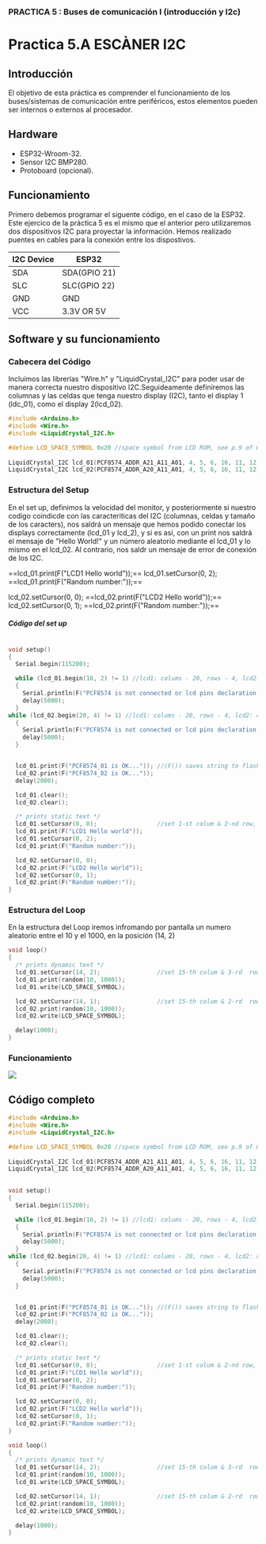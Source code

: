 ### PRACTICA 5 : Buses de comunicación I (introducción y I2c) 


# Practica 5.A ESCÀNER I2C
## **Introducción**
El objetivo de esta práctica es comprender el funcionamiento de los buses/sistemas de comunicación entre periféricos, estos elementos pueden ser internos o externos al procesador.
## **Hardware**
* ESP32-Wroom-32.
* Sensor I2C BMP280.
* Protoboard (opcional).

## **Funcionamiento**
Primero debemos programar el siguente código, en el caso de la ESP32. Este ejercico de la práctica 5 es el mismo que el anterior pero utilizaremos dos dispositivos I2C para proyectar la información. Hemos realizado puentes en cables para la conexión entre los dispostivos.

| I2C Device  | ESP32  |
|----------|----------|
| SDA      |  SDA(GPIO 21)|
| SLC       |SLC(GPIO 22)
| GND       | GND|
| VCC       | 3.3V OR 5V|

## **Software y su funcionamiento**
### **Cabecera del Código**
Incluimos las librerías "Wire.h" y "LiquidCrystal_I2C" para poder usar de manera correcta nuestro dispositivo I2C.Seguideamente definiremos las columnas y las celdas que tenga nuestro display (I2C), tanto el display 1 (ldc_01), como el display 2(lcd_02). 
```cpp
#include <Arduino.h>
#include <Wire.h>
#include <LiquidCrystal_I2C.h>

#define LCD_SPACE_SYMBOL 0x20 //space symbol from LCD ROM, see p.9 of GDM2004D datasheet
 
LiquidCrystal_I2C lcd_01(PCF8574_ADDR_A21_A11_A01, 4, 5, 6, 16, 11, 12, 13, 14, POSITIVE); //all three address pads on the PCF8574 shield are open
LiquidCrystal_I2C lcd_02(PCF8574_ADDR_A20_A11_A01, 4, 5, 6, 16, 11, 12, 13, 14, POSITIVE); //all three address pads on the PCF8574 shield are shorted
```
### **Estructura del Setup**
En el set up, definimos la velocidad del monitor, y posteriormente si nuestro codigo coindicde con las caracteriticas del I2C (columnas, celdas y tamaño de los caracters), nos saldrá un mensaje que hemos podido conectar los displays correctamente (lcd_01 y lcd_2), y si es así, con un print nos saldrá el mensaje de "Hello World!" y un número aleatorio mediante el lcd_01 y lo mismo en el lcd_02. Al contrario, nos saldr un mensaje de error de conexión de los I2C.

 ==lcd_01.print(F("LCD1 Hello world"));==
  lcd_01.setCursor(0, 2);
  ==lcd_01.print(F("Random number:"));==

  lcd_02.setCursor(0, 0);
  ==lcd_02.print(F("LCD2 Hello world"));==
  lcd_02.setCursor(0, 1);
  ==lcd_02.print(F("Random number:"));==
  
 ##### **Código del set up**
```cpp

void setup()
{
  Serial.begin(115200);

  while (lcd_01.begin(16, 2) != 1) //lcd1: colums - 20, rows - 4, lcd2: colums - 16, rows - 2
  {
    Serial.println(F("PCF8574 is not connected or lcd pins declaration is wrong. Only pins numbers: 4,5,6,16,11,12,13,14 are legal."));
    delay(5000);
  }
while (lcd_02.begin(20, 4) != 1) //lcd1: colums - 20, rows - 4, lcd2: colums - 16, rows - 2
  {
    Serial.println(F("PCF8574 is not connected or lcd pins declaration is wrong. Only pins numbers: 4,5,6,16,11,12,13,14 are legal."));
    delay(5000);
  }


  lcd_01.print(F("PCF8574_01 is OK...")); //(F()) saves string to flash & keeps dynamic memory free
  lcd_02.print(F("PCF8574_02 is OK..."));
  delay(2000);

  lcd_01.clear();
  lcd_02.clear();

  /* prints static text */
  lcd_01.setCursor(0, 0);                 //set 1-st colum & 2-nd row, 1-st colum & row started at zero
  lcd_01.print(F("LCD1 Hello world"));
  lcd_01.setCursor(0, 2);
  lcd_01.print(F("Random number:"));

  lcd_02.setCursor(0, 0);
  lcd_02.print(F("LCD2 Hello world"));
  lcd_02.setCursor(0, 1);
  lcd_02.print(F("Random number:"));
}

```
### **Estructura del Loop**
En la estructura del Loop iremos infromando por pantalla un numero aleatorio entre el 10 y el 1000, en la posición (14, 2)
```cpp
void loop()
{
  /* prints dynamic text */
  lcd_01.setCursor(14, 2);                //set 15-th colum & 3-rd  row, 1-st colum & row started at zero
  lcd_01.print(random(10, 1000));
  lcd_01.write(LCD_SPACE_SYMBOL);

  lcd_02.setCursor(14, 1);                //set 15-th colum & 2-rd  row, 1-st colum & row started at zero
  lcd_02.print(random(10, 1000));
  lcd_02.write(LCD_SPACE_SYMBOL);

  delay(1000);
}
```
### **Funcionamiento**
![](practica_5.jpg)
## **Código completo**
```cpp
#include <Arduino.h>
#include <Wire.h>
#include <LiquidCrystal_I2C.h>

#define LCD_SPACE_SYMBOL 0x20 //space symbol from LCD ROM, see p.9 of GDM2004D datasheet
 
LiquidCrystal_I2C lcd_01(PCF8574_ADDR_A21_A11_A01, 4, 5, 6, 16, 11, 12, 13, 14, POSITIVE); //all three address pads on the PCF8574 shield are open
LiquidCrystal_I2C lcd_02(PCF8574_ADDR_A20_A11_A01, 4, 5, 6, 16, 11, 12, 13, 14, POSITIVE); //all three address pads on the PCF8574 shield are shorted
 

void setup()
{
  Serial.begin(115200);

  while (lcd_01.begin(16, 2) != 1) //lcd1: colums - 20, rows - 4, lcd2: colums - 16, rows - 2
  {
    Serial.println(F("PCF8574 is not connected or lcd pins declaration is wrong. Only pins numbers: 4,5,6,16,11,12,13,14 are legal."));
    delay(5000);
  }
while (lcd_02.begin(20, 4) != 1) //lcd1: colums - 20, rows - 4, lcd2: colums - 16, rows - 2
  {
    Serial.println(F("PCF8574 is not connected or lcd pins declaration is wrong. Only pins numbers: 4,5,6,16,11,12,13,14 are legal."));
    delay(5000);
  }


  lcd_01.print(F("PCF8574_01 is OK...")); //(F()) saves string to flash & keeps dynamic memory free
  lcd_02.print(F("PCF8574_02 is OK..."));
  delay(2000);

  lcd_01.clear();
  lcd_02.clear();

  /* prints static text */
  lcd_01.setCursor(0, 0);                 //set 1-st colum & 2-nd row, 1-st colum & row started at zero
  lcd_01.print(F("LCD1 Hello world"));
  lcd_01.setCursor(0, 2);
  lcd_01.print(F("Random number:"));

  lcd_02.setCursor(0, 0);
  lcd_02.print(F("LCD2 Hello world"));
  lcd_02.setCursor(0, 1);
  lcd_02.print(F("Random number:"));
}

void loop()
{
  /* prints dynamic text */
  lcd_01.setCursor(14, 2);                //set 15-th colum & 3-rd  row, 1-st colum & row started at zero
  lcd_01.print(random(10, 1000));
  lcd_01.write(LCD_SPACE_SYMBOL);

  lcd_02.setCursor(14, 1);                //set 15-th colum & 2-rd  row, 1-st colum & row started at zero
  lcd_02.print(random(10, 1000));
  lcd_02.write(LCD_SPACE_SYMBOL);

  delay(1000);
}
```